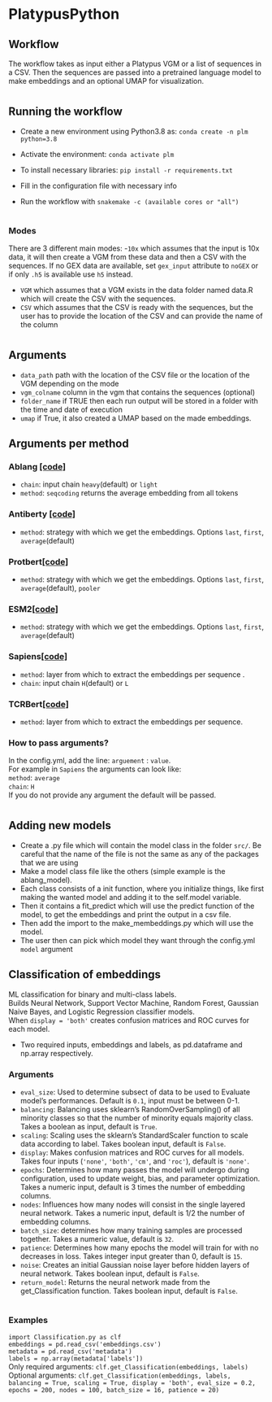 # PlatypusPython

## Workflow

The workflow takes as input either a Platypus VGM or a list of sequences in a CSV. Then the sequences are passed into a pretrained language model to make embeddings and an optional UMAP for visualization.
#
## Running the workflow

- Create a new environment using Python3.8 as:
`conda create -n plm python=3.8`

- Activate the environment:
`conda activate plm`

- To install necessary libraries:
`pip install -r requirements.txt`

- Fill in the configuration file with necessary info

- Run the workflow with `snakemake -c (available cores or "all")`

#
### Modes

There are 3 different main modes:
-`10x` which assumes that the input is 10x data, it will then create a VGM from these data and then a CSV with the sequences. If no GEX data are available, set `gex_input` attribute to `noGEX` or if only `.h5` is available use `h5` instead.
- `VGM` which assumes that a VGM exists in the data folder named data.R which will create the CSV with the sequences.
- `CSV` which assumes that the CSV is ready with the sequences, but the user has to provide the location of the CSV and can provide the name of the column
#

## Arguments

- `data_path` path with the location of the CSV file or the location of the VGM depending on the mode
- `vgm_colname` column in the vgm that contains the sequences (optional)
- `folder_name` if TRUE then each run output will be stored in a folder with the time and date of execution
- `umap` if True, it also created a UMAP based on the made embeddings.

## Arguments per method

### Ablang [\[code\]](https://github.com/oxpig/AbLang/tree/main) 
- `chain`: input chain `heavy`(default) or `light`
- `method`: `seqcoding` returns the average embedding from all tokens

### Antiberty [\[code\]](https://pypi.org/project/antiberty/)
- `method`: strategy with which we get the embeddings. Options `last`, `first`, `average`(default)

### Protbert[\[code\]](https://huggingface.co/Rostlab/prot_bert)
- `method`: strategy with which we get the embeddings. Options `last`, `first`, `average`(default), `pooler`

### ESM2[\[code\]](https://huggingface.co/docs/transformers/model_doc/esm)
- `method`: strategy with which we get the embeddings. Options `last`, `first`, `average`(default)

### Sapiens[\[code\]](https://pypi.org/project/sapiens/)
- `method`: layer from which to extract the embeddings per sequence .
- `chain`: input chain `H`(default) or `L`

### TCRBert[\[code\]](https://huggingface.co/wukevin/tcr-bert)
- `method`: layer from which to extract the embeddings per sequence.

### How to pass arguments?
In the config.yml, add the line: `arguement` : `value`.\
For example in `Sapiens` the arguments can look like: \
`method`: `average`\
`chain`: `H`\
If you do not provide any argument the default will be passed.
#

## Adding new models

- Create a .py file which will contain the model class in the folder `src/`. Be careful that the name of the file is not the same as any of the packages that we are using
- Make a model class file like the others (simple example is the ablang_model). 
- Each class consists of a init function, where you initialize things, like first making the wanted model and adding it to the self.model variable. 
- Then it contains a fit_predict which will use the predict function of the model, to get the embeddings and print the output in a csv file.
- Then add the import to the make_membeddings.py which will use the model.
- The user then can pick which model they want through the config.yml `model` argument

## Classification of embeddings

ML classification for binary and multi-class labels.\
Builds Neural Network, Support Vector Machine, Random Forest, Gaussian Naive Bayes, and Logistic Regression classifier models.\
When `display = 'both'` creates confusion matrices and ROC curves for each model.
- Two required inputs, embeddings and labels, as pd.dataframe and np.array respectively.  

### Arguments

- `eval_size`: Used to determine subsect of data to be used to Evaluate model’s performances. Default is `0.1`, input must be between 0-1.  
- `balancing`: Balancing uses sklearn’s RandomOverSampling() of all minority classes so that the number of minority equals majority class. Takes a boolean as input, default is `True`. 
- `scaling`: Scaling uses the sklearn’s StandardScaler function to scale data according to label. Takes boolean input, default is `False`.
- `display`: Makes confusion matrices and ROC curves for all models. Takes four inputs (`'none'`, `'both'`, `'cm'`, and `'roc'`), default is `'none'`. 
- `epochs`: Determines how many passes the model will undergo during configuration, used to update weight, bias, and parameter optimization. Takes a numeric input, default is 3 times the number of embedding columns.
- `nodes`: Influences how many nodes will consist in the single layered neural network. Takes a numeric input, default is 1/2 the number of embedding columns.
- `batch_size`: determines how many training samples are processed together. Takes a numeric value, default is `32`. 
- `patience`: Determines how many epochs the model will train for with no decreases in loss. Takes integer input greater than 0, default is `15`.
- `noise`: Creates an initial Gaussian noise layer before hidden layers of neural network. Takes boolean input, default is `False`.
- `return_model`: Returns the neural network made from the get_Classification function. Takes boolean input, default is `False`.
#

### Examples

`import Classification.py as clf`\
`embeddings = pd.read_csv('embeddings.csv')`\
`metadata = pd.read_csv('metadata')`\
`labels = np.array(metadata['labels'])`\
Only required arguments: `clf.get_Classification(embeddings, labels)`\
Optional arguments: `clf.get_Classification(embeddings, labels, balancing = True, scaling = True, display = 'both', eval_size = 0.2, epochs = 200, nodes = 100, batch_size = 16, patience = 20)`
